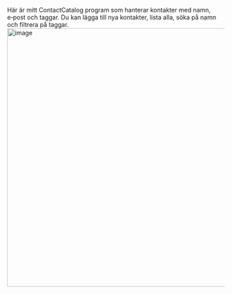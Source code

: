 Här är mitt ContactCatalog program som hanterar kontakter med namn, e‑post och taggar.
Du kan lägga till nya kontakter, lista alla, söka på namn och filtrera på taggar.
<img width="959" height="599" alt="image" src="https://github.com/user-attachments/assets/cbe2e3ec-1544-4ea9-afab-a186031ee2e3" />
